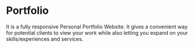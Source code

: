 # Portfolio
It is a fully responsive Personal Portfolio Website. It gives a convenient way for potential clients to view your work while also letting you expand on your skills/experiences and services.
